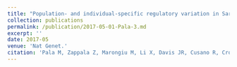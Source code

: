 ```yaml
---
title: "Population- and individual-specific regulatory variation in Sardinia."
collection: publications
permalink: /publication/2017-05-01-Pala-3.md
excerpt: ''
date: 2017-05
venue: 'Nat Genet.'
citation: 'Pala M, Zappala Z, Marongiu M, Li X, Davis JR, Cusano R, Crobu F, Kukurba KR, Gloudemans MJ,<b> Reinier F</b>, Berutti R, Piras MG, Mulas A, Zoledziewska M, Marongiu M, Sorokin EP, Hess GT, Smith KS, Busonero F, Maschio A, Steri M, Sidore C, Sanna S, Fiorillo E, Bassik MC, Sawcer SJ, Battle A, Novembre J, Jones C, Angius A, Abecasis GR, Schlessinger D, Cucca F, Montgomery SB. (2017). &quot;Population- and individual-specific regulatory variation in Sardinia.&quot; <i>Nat Genet.</i>.1(3)'
---
```

